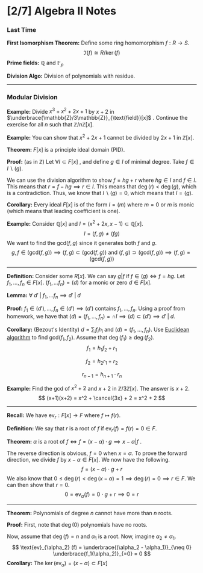 # [2/7] Algebra II Notes

### Last Time

**First Isomorphism Theorem:** Define some ring homomorphism $f: R \rightarrow S$. 
$$
\Im(f) \cong R / \ker(f)
$$
**Prime fields:** $\mathbb{Q}$ and $\mathbb{F}_p$ 

**Division Algo:** Division of polynomials with residue.

------

### Modular Division

**Example:** Divide $x^3 + x^2 + 2x + 1$ by $x + 2$ in $\underbrace{\mathbb{Z}/3\mathbb{Z}}_{\text{field}}[x]$ . Continue the exercise for all $n$ such that $\mathbb{Z}/n\mathbb{Z}[x]$. 

**Example:** You can show that $x^2 + 2x + 1$ cannot be divided by $2x + 1$ in $\mathbb{Z}[x]$. 

**Theorem:** $F[x]$ is a principle ideal domain (PID).

**Proof:** (as in $\mathbb{Z}$) Let $\forall I \subset F[x]$ , and define $g \in I$ of minimal degree.  Take $f \in I\backslash (g)$. 

We can use the division algorithm to show $f = hg + r$ where $hg \in I$ and $f \in I$. This means that $r = f - hg \implies r \in I$. This means that $\deg(r) < \deg(g)$, which is a contradiction. Thus, we know that $I\backslash (g) = 0$, which means that $I = (g)$. 

**Corollary:** Every ideal $F[x]$ is of the form $I = (m)$ where $m = 0$ or $m$ is monic (which means that leading coefficient is one).

**Example:** Consider $\mathbb{Q}[x]$ and $I = (x^2 + 2x, x-1) \subset \mathbb{Q}[x]$. 
$$
I = (f,g) \neq (fg)
$$
We want to find the $\text{gcd}(f,g)$ since it generates both $f$ and $g$. 
$$
g,f \in (\text{gcd}(f,g)) \implies (f,g) \subset (\text{gcd}(f,g)) \text{ and }(f,g) \supset (\text{gcd}(f,g)) \implies (f,g) = (\text{gcd}(f,g))
$$

---

**Definition:** Consider some $R[x]$. We can say $g | f$ if $f \in (g) \Leftrightarrow f = hg$. Let $f_1, \dots, f_n \in F[x]$. $(f_1, \dots f_n) = (d)$ for a monic or zero $d \in F[x]$. 

**Lemma:** $\forall \;d' \;|\;f_1, \dots f_n \implies d'\;|\;d$ 

**Proof:** $f_1 \in (d'), \dots, f_n \in (d') \implies (d')$ contains $f_1, \dots, f_n$. Using a proof from homework, we have that $(d) = (f_1, \dots, f_n) = \cap I \implies (d) \subset (d') \implies d'\;|\;d$. 

**Corollary:** (Bezout's Identity) $d = \sum_i f_ih_i$ and $(d) = (f_1, \dots, f_n)$. Use <u>E</u><u>uclidean algorithm</u> to find $\text{gcd}(f_1, f_2)$. Assume that $\deg(f_1) \geq \deg(f_2)$. 
$$
f_1 = h_1f_2 + r_1
$$

$$
f_2 = h_2r_1 + r_2
$$

$$
r_{n-1} = h_{n+1} \cdot r_n
$$

**Example:** Find the $\text{gcd}$ of $x^2 + 2$ and $x + 2$ in $\mathbb{Z}/3\mathbb{Z}[x]$. The answer is $x + 2$. 
$$
(x+1)(x+2) = x^2 + \cancel{3x} + 2 = x^2 + 2
$$

---

**Recall:** We have $\text{ev}_r: F[x]\rightarrow F$ where $f \mapsto f(r)$. 

**Definition:** We say that $r$ is a root of $f$ if $\text{ev}_r(f) = f(r) = 0 \in F$. 

**Theorem:** $\alpha$ is a root of $f \Leftrightarrow f = (x- \alpha) \cdot g \implies x-\alpha | f$ .

The reverse direction is obvious, $f = 0$ when $x = \alpha$. To prove the forward direction, we divide $f$ by $x - \alpha \in F[x]$. We now have the following.
$$
f = (x-\alpha) \cdot g + r
$$
We also know that $0 \leq \deg(r) < \deg(x - \alpha) = 1 \implies \deg(r) = 0 \implies r \in F$. We can then show that $r = 0$. 
$$
0 = \text{ev}_{\alpha}(f) = 0 \cdot g + r \implies 0 = r
$$

---

**Theorem:** Polynomials of degree $n$ cannot have more than $n$ roots. 

**Proof:** First, note that  $\deg(0)$ polynomials have no roots.

Now, assume that $\deg(f) = n$ and $\alpha_1$ is a root. Now, imagine $\alpha_2 \neq \alpha_1$. 
$$
\text{ev}_{\alpha_2} (f) = \underbrace{(\alpha_2 - \alpha_1)}_{\neq 0} \underbrace{f_1(\alpha_2)}_{=0} = 0
$$
**Corollary:** The $\ker(\text{ev}_{\alpha}) = (x-\alpha) \subset F[x]$